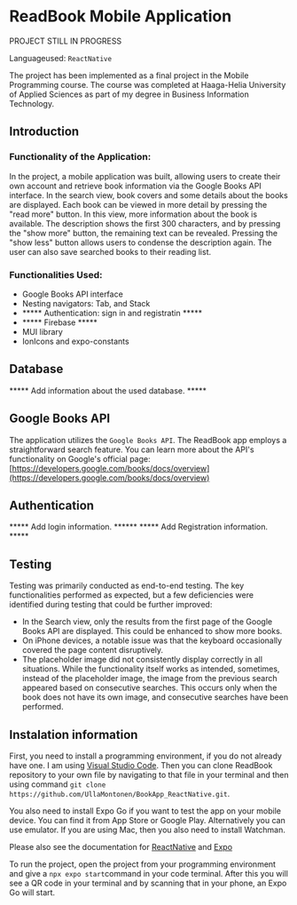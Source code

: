 # ReadBook Mobile Application

PROJECT STILL IN PROGRESS

Languageused: `ReactNative`

The project has been implemented as a final project in the Mobile Programming course. The course was completed at Haaga-Helia University of Applied Sciences as part of my degree in Business Information Technology.

## Introduction

### Functionality of the Application:
In the project, a mobile application was built, allowing users to create their own account and retrieve book information via the Google Books API interface. In the search view, book covers and some details about the books are displayed. Each book can be viewed in more detail by pressing the "read more" button. In this view, more information about the book is available. The description shows the first 300 characters, and by pressing the "show more" button, the remaining text can be revealed. Pressing the "show less" button allows users to condense the description again. The user can also save searched books to their reading list.

### Functionalities Used:
- Google Books API interface
- Nesting navigators: Tab, and Stack
- ***** Authentication: sign in and registratin *****
- ***** Firebase *****
- MUI library
- IonIcons and expo-constants


## Database
***** Add information about the used database. *****


## Google Books API
The application utilizes the `Google Books API`. The ReadBook app employs a straightforward search feature. You can learn more about the API's functionality on Google's official page: [https://developers.google.com/books/docs/overview](https://developers.google.com/books/docs/overview)

## Authentication

***** Add login information. ******
***** Add Registration information. *****

## Testing
Testing was primarily conducted as end-to-end testing. The key functionalities performed as expected, but a few deficiencies were identified during testing that could be further improved:
* In the Search view, only the results from the first page of the Google Books API are displayed. This could be enhanced to show more books.
* On iPhone devices, a notable issue was that the keyboard occasionally covered the page content disruptively.
* The placeholder image did not consistently display correctly in all situations. While the functionality itself works as intended, sometimes, instead of the placeholder image, the image from the previous search appeared based on consecutive searches. This occurs only when the book does not have its own image, and consecutive searches have been performed.

## Instalation information
First, you need to install a programming environment, if you do not already have one. I am using [Visual Studio Code](https://code.visualstudio.com/). Then you can clone ReadBook repository to your own file by navigating to that file in your terminal and then using command `git clone https://github.com/UllaMontonen/BookApp_ReactNative.git`.

You also need to install Expo Go if you want to test the app on your mobile device. You can find it from App Store or Google Play. Alternatively you can use emulator. If you are using Mac, then you also need to install Watchman. 

Please also see the documentation for [ReactNative](https://reactnative.dev) and [Expo](https://docs.expo.dev/get-started/installation/)

To run the project, open the project from your programming environment and give a `npx expo start`command in your code terminal. After this you will see a QR code in your terminal and by scanning that in your phone, an Expo Go will start.
